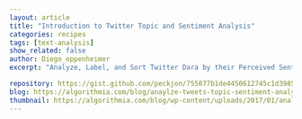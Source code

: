 ```yaml
---
layout: article
title: "Introduction to Twitter Topic and Sentiment Analysis"
categories: recipes
tags: [text-analysis]
show_related: false
author: Diego_oppenheimer
excerpt: "Analyze, Label, and Sort Twitter Dara by their Perceived Sentiment"

repository: https://gist.github.com/peckjon/755077b1de4450612745c1d398594b9d
blog: https://algorithmia.com/blog/anaylze-tweets-topic-sentiment-analysis/
thumbnail: https://algorithmia.com/blog/wp-content/uploads/2017/01/analyze-tweets-algorithms-1.jpg
---
```

